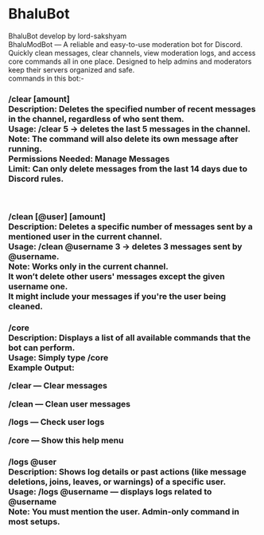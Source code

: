 # BhaluBot
BhaluBot develop by lord-sakshyam <br> BhaluModBot — A reliable and easy-to-use moderation bot for Discord. Quickly clean messages, clear channels, view moderation logs, and access core commands all in one place. Designed to help admins and moderators keep their servers organized and safe.
<br>
commands in this bot:-
<br>
<h3>/clear [amount] <br>
Description: Deletes the specified number of recent messages in the channel, regardless of who sent them. <br>
Usage: /clear 5 → deletes the last 5 messages in the channel. <br>
Note: The command will also delete its own message after running. <br>
Permissions Needed: Manage Messages <br>
Limit: Can only delete messages from the last 14 days due to Discord rules. </h3>
<br>
<h3>/clean [@user] [amount] <br>
Description: Deletes a specific number of messages sent by a mentioned user in the current channel. <br>
Usage: /clean @username 3 → deletes 3 messages sent by @username. <br>
Note:
Works only in the current channel. <br>
It won’t delete other users' messages except the given username one. <br>
It might include your messages if you're the user being cleaned.
</h3>

<h3>/core <br>
Description: Displays a list of all available commands that the bot can perform. <br>
Usage: Simply type /core <br>
Example Output: <br>

/clear — Clear messages <br>

/clean — Clean user messages <br>

/logs — Check user logs <br>

/core — Show this help menu <br> </h3>

<h3>/logs @user <br>
Description: Shows log details or past actions (like message deletions, joins, leaves, or warnings) of a specific user. <br>
Usage: /logs @username — displays logs related to @username <br>
Note: You must mention the user. Admin-only command in most setups.</h3>
